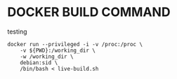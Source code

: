 # DOCKER BUILD COMMAND

testing

```
docker run --privileged -i -v /proc:/proc \
    -v ${PWD}:/working_dir \
    -w /working_dir \
    debian:sid \
    /bin/bash < live-build.sh

```